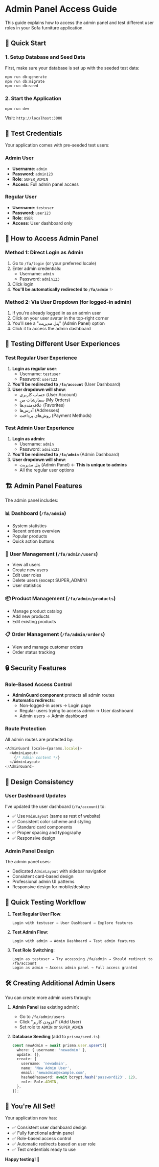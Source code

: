 # Admin Panel Access Guide

This guide explains how to access the admin panel and test different user roles in your Sofa furniture application.

## 🚀 Quick Start

### 1. Setup Database and Seed Data
First, make sure your database is set up with the seeded test data:

```bash
npm run db:generate
npm run db:migrate
npm run db:seed
```

### 2. Start the Application
```bash
npm run dev
```

Visit: `http://localhost:3000`

## 👥 Test Credentials

Your application comes with pre-seeded test users:

### Admin User
- **Username**: `admin`
- **Password**: `admin123`
- **Role**: `SUPER_ADMIN`
- **Access**: Full admin panel access

### Regular User
- **Username**: `testuser`
- **Password**: `user123`
- **Role**: `USER`
- **Access**: User dashboard only

## 🔐 How to Access Admin Panel

### Method 1: Direct Login as Admin
1. Go to `/fa/login` (or your preferred locale)
2. Enter admin credentials:
   - Username: `admin`
   - Password: `admin123`
3. Click login
4. **You'll be automatically redirected to `/fa/admin`** ✨

### Method 2: Via User Dropdown (for logged-in admin)
1. If you're already logged in as an admin user
2. Click on your user avatar in the top-right corner
3. You'll see a "پنل مدیریت" (Admin Panel) option
4. Click it to access the admin dashboard

## 🎯 Testing Different User Experiences

### Test Regular User Experience
1. **Login as regular user**:
   - Username: `testuser`
   - Password: `user123`
2. **You'll be redirected to `/fa/account`** (User Dashboard)
3. **User dropdown will show**:
   - حساب کاربری (User Account)
   - سفارشات من (My Orders)
   - علاقه‌مندی‌ها (Favorites)
   - آدرس‌ها (Addresses)
   - روش‌های پرداخت (Payment Methods)

### Test Admin User Experience
1. **Login as admin**:
   - Username: `admin`
   - Password: `admin123`
2. **You'll be redirected to `/fa/admin`** (Admin Dashboard)
3. **User dropdown will show**:
   - پنل مدیریت (Admin Panel) ← **This is unique to admins**
   - All the regular user options

## 🏗️ Admin Panel Features

The admin panel includes:

### 📊 Dashboard (`/fa/admin`)
- System statistics
- Recent orders overview
- Popular products
- Quick action buttons

### 👥 User Management (`/fa/admin/users`)
- View all users
- Create new users
- Edit user roles
- Delete users (except SUPER_ADMIN)
- User statistics

### 📦 Product Management (`/fa/admin/products`)
- Manage product catalog
- Add new products
- Edit existing products

### 📋 Order Management (`/fa/admin/orders`)
- View and manage customer orders
- Order status tracking

## 🔒 Security Features

### Role-Based Access Control
- **AdminGuard component** protects all admin routes
- **Automatic redirects**:
  - Non-logged-in users → Login page
  - Regular users trying to access admin → User dashboard
  - Admin users → Admin dashboard

### Route Protection
All admin routes are protected by:
```typescript
<AdminGuard locale={params.locale}>
  <AdminLayout>
    {/* Admin content */}
  </AdminLayout>
</AdminGuard>
```

## 🎨 Design Consistency

### User Dashboard Updates
I've updated the user dashboard (`/fa/account`) to:
- ✅ Use `MainLayout` (same as rest of website)
- ✅ Consistent color scheme and styling
- ✅ Standard card components
- ✅ Proper spacing and typography
- ✅ Responsive design

### Admin Panel Design
The admin panel uses:
- Dedicated `AdminLayout` with sidebar navigation
- Consistent card-based design
- Professional admin UI patterns
- Responsive design for mobile/desktop

## 🔄 Quick Testing Workflow

1. **Test Regular User Flow**:
   ```
   Login with testuser → User Dashboard → Explore features
   ```

2. **Test Admin Flow**:
   ```
   Login with admin → Admin Dashboard → Test admin features
   ```

3. **Test Role Switching**:
   ```
   Login as testuser → Try accessing /fa/admin → Should redirect to /fa/account
   Login as admin → Access admin panel → Full access granted
   ```

## 🛠️ Creating Additional Admin Users

You can create more admin users through:

1. **Admin Panel** (as existing admin):
   - Go to `/fa/admin/users`
   - Click "افزودن کاربر" (Add User)
   - Set role to `ADMIN` or `SUPER_ADMIN`

2. **Database Seeding** (add to `prisma/seed.ts`):
   ```typescript
   const newAdmin = await prisma.user.upsert({
     where: { username: 'newadmin' },
     update: {},
     create: {
       username: 'newadmin',
       name: 'New Admin User',
       email: 'newadmin@example.com',
       hashedPassword: await bcrypt.hash('password123', 12),
       role: Role.ADMIN,
     },
   });
   ```

## 🎉 You're All Set!

Your application now has:
- ✅ Consistent user dashboard design
- ✅ Fully functional admin panel
- ✅ Role-based access control
- ✅ Automatic redirects based on user role
- ✅ Test credentials ready to use

**Happy testing!** 🚀 